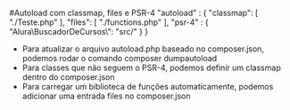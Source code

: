 #Autoload com classmap, files e PSR-4
"autoload" : {
    "classmap": [
        "./Teste.php"
    ],
    "files": [
	"./functions.php"
    ],
    "psr-4" : {
        "Alura\\BuscadorDeCursos\\": "src/"
    }
}


- Para atualizar o arquivo autoload.php baseado no composer.json, podemos rodar o comando composer dumpautoload
- Para classes que não seguem o PSR-4, podemos definir um classmap dentro do composer.json
- Para carregar um biblioteca de funções automaticamente, podemos adicionar uma entrada files no composer.json